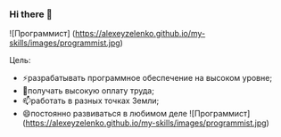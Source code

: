 ### Hi there 👋

![Программист]
(https://alexeyzelenko.github.io/my-skills/images/programmist.jpg)

Цель:
- ⚡разрабатывать программное обеспечение на высоком уровне;
- 🌱получать высокую оплату труда;
- 📫работать в разных точках Земли;
- 😄постоянно развиваться в любимом деле
![Программист]
(https://alexeyzelenko.github.io/my-skills/images/programmist.jpg)
